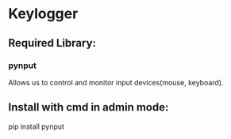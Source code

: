 # Keylogger
## Required Library:
### pynput
Allows us to control and monitor input devices(mouse, keyboard).

## Install with cmd in admin mode:
pip install pynput
